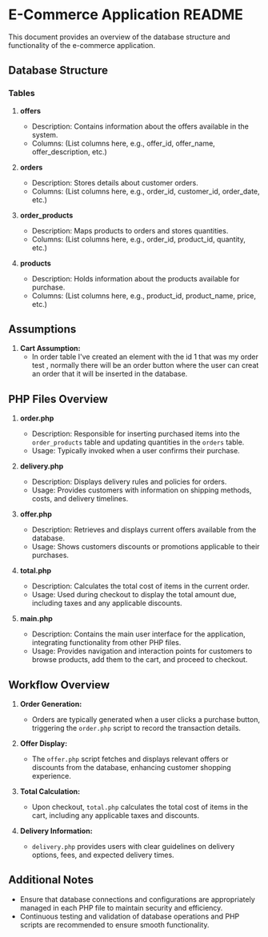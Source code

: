 # E-Commerce Application README

This document provides an overview of the database structure and functionality of the e-commerce application.

## Database Structure

### Tables

1. **offers**
   - Description: Contains information about the offers available in the system.
   - Columns: (List columns here, e.g., offer_id, offer_name, offer_description, etc.)

2. **orders**
   - Description: Stores details about customer orders.
   - Columns: (List columns here, e.g., order_id, customer_id, order_date, etc.)

3. **order_products**
   - Description: Maps products to orders and stores quantities.
   - Columns: (List columns here, e.g., order_id, product_id, quantity, etc.)

4. **products**
   - Description: Holds information about the products available for purchase.
   - Columns: (List columns here, e.g., product_id, product_name, price, etc.)

## Assumptions

1. **Cart Assumption:**
   - In order table I've created an element with the id 1 that was my order test , normally there will be an order button where the user can creat an order that it will be inserted in the database.
## PHP Files Overview

1. **order.php**
   - Description: Responsible for inserting purchased items into the `order_products` table and updating quantities in the `orders` table.
   - Usage: Typically invoked when a user confirms their purchase.

2. **delivery.php**
   - Description: Displays delivery rules and policies for orders.
   - Usage: Provides customers with information on shipping methods, costs, and delivery timelines.

3. **offer.php**
   - Description: Retrieves and displays current offers available from the database.
   - Usage: Shows customers discounts or promotions applicable to their purchases.

4. **total.php**
   - Description: Calculates the total cost of items in the current order.
   - Usage: Used during checkout to display the total amount due, including taxes and any applicable discounts.

5. **main.php**
   - Description: Contains the main user interface for the application, integrating functionality from other PHP files.
   - Usage: Provides navigation and interaction points for customers to browse products, add them to the cart, and proceed to checkout.

## Workflow Overview

1. **Order Generation:**
   - Orders are typically generated when a user clicks a purchase button, triggering the `order.php` script to record the transaction details.

2. **Offer Display:**
   - The `offer.php` script fetches and displays relevant offers or discounts from the database, enhancing customer shopping experience.

3. **Total Calculation:**
   - Upon checkout, `total.php` calculates the total cost of items in the cart, including any applicable taxes and discounts.

4. **Delivery Information:**
   - `delivery.php` provides users with clear guidelines on delivery options, fees, and expected delivery times.

## Additional Notes

- Ensure that database connections and configurations are appropriately managed in each PHP file to maintain security and efficiency.
- Continuous testing and validation of database operations and PHP scripts are recommended to ensure smooth functionality.
